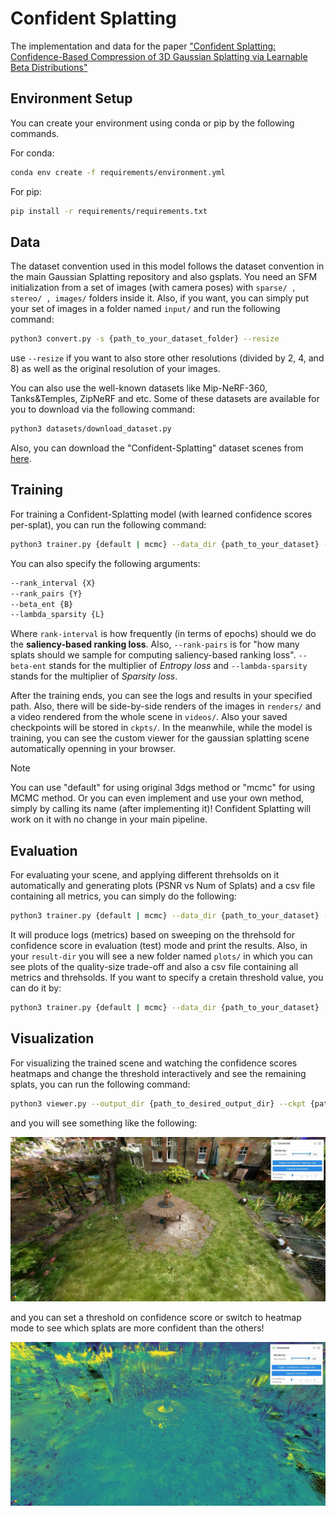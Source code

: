 # Confident Splatting

The implementation and data for the paper ["Confident Splatting: Confidence-Based Compression of 3D Gaussian Splatting via Learnable Beta Distributions"](./)
## Environment Setup

You can create your environment using conda or pip by the following commands.

For conda:
```bash
conda env create -f requirements/environment.yml
```

For pip:
```bash
pip install -r requirements/requirements.txt
```

## Data
The dataset convention used in this model follows the dataset convention in the main Gaussian Splatting repository and also gsplats. You need an SFM initialization from a set of images (with camera poses) with `sparse/ , stereo/ , images/` folders inside it. Also, if you want, you can simply put your set of images in a folder named `input/` and run the following command:
```bash
python3 convert.py -s {path_to_your_dataset_folder} --resize
```

use `--resize` if you want to also store other resolutions (divided by 2, 4, and 8) as well as the original resolution of your images.

You can also use the well-known datasets like Mip-NeRF-360, Tanks&Temples, ZipNeRF and etc. Some of these datasets are available for you to download via the following command:
```bash
python3 datasets/download_dataset.py
```

Also, you can download the "Confident-Splatting" dataset scenes from [here](https://drive.google.com/drive/folders/1jK7ENuUULUB6VdXWUrHIsFiXeQbfIrOq?usp=sharing).

## Training
For training a Confident-Splatting model (with learned confidence scores per-splat), you can run the following command:
```bash
python3 trainer.py {default | mcmc} --data_dir {path_to_your_dataset} --result_dir {path_to_where_to_store_logs_and_results} --use_conf_scores
```

You can also specify the following arguments:
```bash
--rank_interval {X}
--rank_pairs {Y}
--beta_ent {B}
--lambda_sparsity {L}
```
Where `rank-interval` is how frequently (in terms of epochs) should we do the __saliency-based ranking loss__. Also, `--rank-pairs` is for "how many splats should we sample for computing saliency-based ranking loss". `--beta-ent` stands for the multiplier of _Entropy loss_ and `--lambda-sparsity` stands for the multiplier of _Sparsity loss_.

After the training ends, you can see the logs and results in your specified path. Also, there will be side-by-side renders of the images in `renders/` and a video rendered from the whole scene in `videos/`. Also your saved checkpoints will be stored in `ckpts/`. In the meanwhile, while the model is training, you can see the custom viewer for the gaussian splatting scene automatically openning in your browser.

> [!NOTE]  
> You can use "default" for using original 3dgs method or "mcmc" for using MCMC method. Or you can even implement and use your own method, simply by calling its name (after implementing it)! Confident Splatting will work on it with no change in your main pipeline.

## Evaluation
For evaluating your scene, and applying different threhsolds on it automatically and generating plots (PSNR vs Num of Splats) and a csv file containing all metrics, you can simply do the following:

```bash
python3 trainer.py {default | mcmc} --data_dir {path_to_your_dataset} --result_dir {path_to_where_to_store_logs_and_results} --use_conf_scores --ckpt {path_to_your_specific_checkpoint}
```
It will produce logs (metrics) based on sweeping on the threhsold for confidence score in evaluation (test) mode and print the results. Also, in your `result-dir` you will see a new folder named `plots/` in which you can see plots of the quality-size trade-off and also a csv file containing all metrics and threhsolds. If you want to specify a cretain threshold value, you can do it by:
```bash
python3 trainer.py {default | mcmc} --data_dir {path_to_your_dataset} --result_dir {path_to_where_to_store_logs_and_results} --use_conf_scores --ckpt {path_to_your_specific_checkpoint} --eval_conf_thresh {thresh}
```

## Visualization
For visualizing the trained scene and watching the confidence scores heatmaps and change the threshold interactively and see the remaining splats, you can run the following command:
```bash
python3 viewer.py --output_dir {path_to_desired_output_dir} --ckpt {path_to_your_checkpoint} 
```
and you will see something like the following:

![image_1](static/1.jpeg)

and you can set a threshold on confidence score or switch to heatmap mode to see which splats are more confident than the others!

![image_2](static/2.jpeg)
